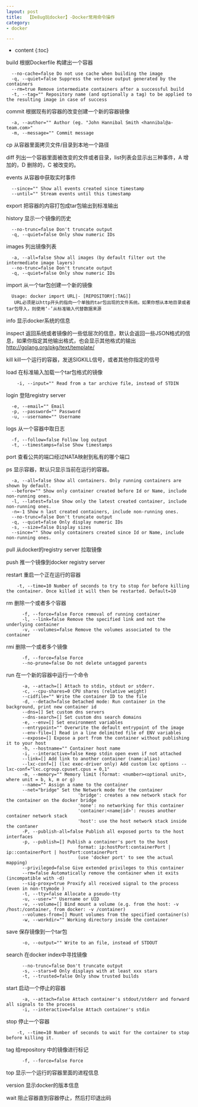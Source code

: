 ```yaml
---
layout: post
title:  【De8ug玩docker】-Docker常用命令操作
category: 
- docker  

---
```


* content
{:toc}


 build     根据Dockerfile 构建出一个容器
 
      --no-cache=false Do not use cache when building the image
      -q, --quiet=false Suppress the verbose output generated by the containers
      --rm=true Remove intermediate containers after a successful build
      -t, --tag="" Repository name (and optionally a tag) to be applied to the resulting image in case of success
 
 
 commit     根据现有的容器的改变创建一个新的容器镜像
 
      -a, --author="" Author (eg. "John Hannibal Smith <hannibal@a-team.com>"
      -m, --message="" Commit message
 
 cp     从容器里面拷贝文件/目录到本地一个路径
     
diff    列出一个容器里面被改变的文件或者目录，list列表会显示出三种事件，A 增加的，D 删除的，C 被改变的。
 
events     从容器中获取实时事件

      --since="" Show all events created since timestamp
      --until="" Stream events until this timestamp
 
export     把容器的内容打包成tar包输出到标准输出
 
 
history     显示一个镜像的历史

      --no-trunc=false Don't truncate output
      -q, --quiet=false Only show numeric IDs
 
images    列出镜像列表  

      -a, --all=false Show all images (by default filter out the intermediate image layers)
      --no-trunc=false Don't truncate output
      -q, --quiet=false Only show numeric IDs
 
import        从一个tar包创建一个新的镜像 

      Usage: docker import URL|- [REPOSITORY[:TAG]]
       URL必须是以http开头的指向一个单独的tar包出现的文件系统。如果你想从本地目录或者tar包导入，则使用‘-’从标准输入代替数据来源
 
info     显示docker系统的信息
 
inspect     返回系统或者镜像的一些低层次的信息，默认会返回一些JSON格式的信息，如果你指定其他输出格式，也会显示其他格式的输出
                 http://golang.org/pkg/text/template/
     
kill     kill一个运行的容器，发送SIGKILL信号，或者其他你指定的信号
 
load     在标准输入加载一个tar包格式的镜像

        -i, --input="" Read from a tar archive file, instead of STDIN
 
login     登陆registry server

      -e, --email="" Email
      -p, --password="" Password
      -u, --username="" Username
 
logs     从一个容器中取日志

      -f, --follow=false Follow log output
      -t, --timestamps=false Show timestamps
 
port     查看公共的端口经过NATA映射到私有的哪个端口
 
ps     显示容器，默认只显示当前在运行的容器。

      -a, --all=false Show all containers. Only running containers are shown by default.
      --before="" Show only container created before Id or Name, include non-running ones.
      -l, --latest=false Show only the latest created container, include non-running ones.
      -n=-1 Show n last created containers, include non-running ones.
      --no-trunc=false Don't truncate output
      -q, --quiet=false Only display numeric IDs
      -s, --size=false Display sizes
      --since="" Show only containers created since Id or Name, include non-running ones.
 
pull     从docker的registry server 拉取镜像
 
push     推一个镜像到docker registry server
 
restart     重启一个正在运行的容器

        -t, --time=10 Number of seconds to try to stop for before killing the container. Once killed it will then be restarted. Default=10
 
rm     删除一个或者多个容器

          -f, --force=false Force removal of running container
          -l, --link=false Remove the specified link and not the underlying container
          -v, --volumes=false Remove the volumes associated to the container
 
rmi     删除一个或者多个镜像

          -f, --force=false Force
          --no-prune=false Do not delete untagged parents
 
run     在一个新的容器中运行一个命令

          -a, --attach=[] Attach to stdin, stdout or stderr.
          -c, --cpu-shares=0 CPU shares (relative weight)
          --cidfile="" Write the container ID to the file
          -d, --detach=false Detached mode: Run container in the background, print new container id
          --dns=[] Set custom dns servers
          --dns-search=[] Set custom dns search domains
          -e, --env=[] Set environment variables
          --entrypoint="" Overwrite the default entrypoint of the image
          --env-file=[] Read in a line delimited file of ENV variables
          --expose=[] Expose a port from the container without publishing it to your host
          -h, --hostname="" Container host name
          -i, --interactive=false Keep stdin open even if not attached
          --link=[] Add link to another container (name:alias)
          --lxc-conf=[] (lxc exec-driver only) Add custom lxc options --lxc-conf="lxc.cgroup.cpuset.cpus = 0,1"
          -m, --memory="" Memory limit (format: <number><optional unit>, where unit = b, k, m or g)
          --name="" Assign a name to the container
          --net="bridge" Set the Network mode for the container
                               'bridge': creates a new network stack for the container on the docker bridge
                               'none': no networking for this container
                               'container:<name|id>': reuses another container network stack
                               'host': use the host network stack inside the contaner
          -P, --publish-all=false Publish all exposed ports to the host interfaces
          -p, --publish=[] Publish a container's port to the host
                               format: ip:hostPort:containerPort | ip::containerPort | hostPort:containerPort
                               (use 'docker port' to see the actual mapping)
          --privileged=false Give extended privileges to this container
          --rm=false Automatically remove the container when it exits (incompatible with -d)
          --sig-proxy=true Proxify all received signal to the process (even in non-ttymode )
          -t, --tty=false Allocate a pseudo-tty
          -u, --user="" Username or UID
          -v, --volume=[] Bind mount a volume (e.g. from the host: -v /host:/container, from docker: -v /container)
          --volumes-from=[] Mount volumes from the specified container(s)
          -w, --workdir="" Working directory inside the container
 
save     保存镜像到一个tar包

          -o, --output="" Write to an file, instead of STDOUT
 
search     在docker index中寻找镜像

          --no-trunc=false Don't truncate output
          -s, --stars=0 Only displays with at least xxx stars
          -t, --trusted=false Only show trusted builds
 
start     启动一个停止的容器

          -a, --attach=false Attach container's stdout/stderr and forward all signals to the process
          -i, --interactive=false Attach container's stdin
 
stop     停止一个容器

        -t, --time=10 Number of seconds to wait for the container to stop before killing it.
 
tag     给repository 中的镜像进行标记

          -f, --force=false Force
 
top     显示一个运行的容器里面的进程信息
 
version     显示docker的版本信息
 
wait     阻止容器直到容器停止，然后打印退出码
